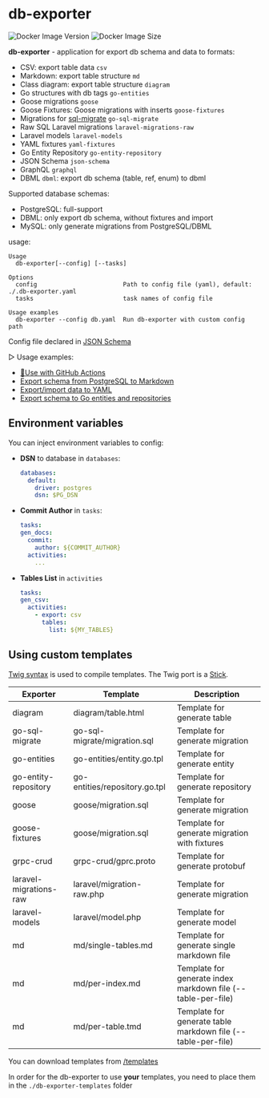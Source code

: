 # db-exporter

![Docker Image Version](https://img.shields.io/docker/v/artarts36/db-exporter?style=for-the-badge&logo=docker&label=Image%20Version&link=https%3A%2F%2Fhub.docker.com%2Fr%2Fartarts36%2Fdb-exporter)
![Docker Image Size](https://img.shields.io/docker/image-size/artarts36/db-exporter?style=for-the-badge&logo=docker&label=Image%20Size&link=https%3A%2F%2Fhub.docker.com%2Fr%2Fartarts36%2Fdb-exporter)

**db-exporter** - application for export db schema and data to formats:
* CSV: export table data `csv`
* Markdown: export table structure `md`
* Class diagram: export table structure `diagram`
* Go structures with db tags `go-entities`
* Goose migrations `goose`
* Goose Fixtures: Goose migrations with inserts `goose-fixtures`
* Migrations for [sql-migrate](https://github.com/rubenv/sql-migrate) `go-sql-migrate`
* Raw SQL Laravel migrations `laravel-migrations-raw`
* Laravel models `laravel-models`
* YAML fixtures `yaml-fixtures`
* Go Entity Repository `go-entity-repository`
* JSON Schema `json-schema`
* GraphQL `graphql`
* DBML `dbml`: export db schema (table, ref, enum) to dbml

Supported database schemas:
- PostgreSQL: full-support
- DBML: only export db schema, without fixtures and import
- MySQL: only generate migrations from PostgreSQL/DBML

usage:
```text
Usage
  db-exporter[--config] [--tasks]

Options
  config                        Path to config file (yaml), default: ./.db-exporter.yaml
  tasks                         task names of config file

Usage examples
  db-exporter --config db.yaml  Run db-exporter with custom config path
```

Config file declared in [JSON Schema](db-exporter-json-schema.json)

▷ Usage examples:
- [🚀Use with GitHub Actions](./docs/usage_examples.md#use-with-github-actions)
- [Export schema from PostgreSQL to Markdown](./docs/usage_examples.md#export-schema-from-postgresql-to-markdown)
- [Export/import data to YAML](./docs/usage_examples.md#exportimport-data-to-yaml)
- [Export schema to Go entities and repositories](./docs/usage_examples.md#export-schema-to-go-entities-and-repositories)

## Environment variables
You can inject environment variables to config:

- **DSN** to database in `databases`:
    ```yaml
    databases:
      default:
        driver: postgres
        dsn: $PG_DSN
    ```
- **Commit Author** in `tasks`:
    ```yaml
  tasks:
    gen_docs:
      commit: 
        author: ${COMMIT_AUTHOR}
      activities:
        ...
    ```
- **Tables List** in `activities`
    ```yaml
  tasks:
    gen_csv:
      activities:
        - export: csv
          tables:
            list: ${MY_TABLES}
    ```

## Using custom templates

[Twig syntax](https://twig.symfony.com) is used to compile templates. The Twig port is a [Stick](https://github.com/tyler-sommer/stick).

| Exporter               | Template                      | Description                                                  |
|------------------------|-------------------------------|--------------------------------------------------------------|
| diagram                | diagram/table.html            | Template for generate table                                  |
| go-sql-migrate         | go-sql-migrate/migration.sql  | Template for generate migration                              |
| go-entities            | go-entities/entity.go.tpl     | Template for generate entity                                 |
| go-entity-repository   | go-entities/repository.go.tpl | Template for generate repository                             |
| goose                  | goose/migration.sql           | Template for generate migration                              |
| goose-fixtures         | goose/migration.sql           | Template for generate migration with fixtures                |
| grpc-crud              | grpc-crud/gprc.proto          | Template for generate protobuf                               |
| laravel-migrations-raw | laravel/migration-raw.php     | Template for generate migration                              |
| laravel-models         | laravel/model.php             | Template for generate model                                  |
| md                     | md/single-tables.md           | Template for generate single markdown file                   |
| md                     | md/per-index.md               | Template for generate index markdown file (--table-per-file) |
| md                     | md/per-table.tmd              | Template for generate table markdown file (--table-per-file) |

You can download templates from [/templates](./templates)

In order for the db-exporter to use **your** templates, you need to place them in the `./db-exporter-templates` folder
